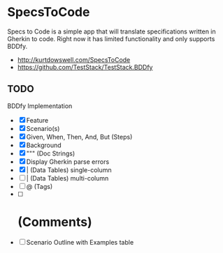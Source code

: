 # SpecsToCode

Specs to Code is a simple app that will translate specifications written in Gherkin to code. Right now it has limited functionality and only supports BDDfy.

- http://kurtdowswell.com/SpecsToCode
- https://github.com/TestStack/TestStack.BDDfy

## TODO

BDDfy Implementation
- [x] Feature
- [x] Scenario(s) 
- [x] Given, When, Then, And, But (Steps)
- [x] Background
- [x] """ (Doc Strings)
- [x] Display Gherkin parse errors
- [x] | (Data Tables) single-column
- [ ] | (Data Tables) multi-column
- [ ] @ (Tags)
- [ ] # (Comments)
- [ ] Scenario Outline with Examples table